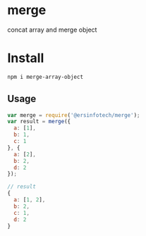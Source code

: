 # merge

concat array and merge object

# Install

```bash
npm i merge-array-object
```

## Usage

```js
var merge = require('@ersinfotech/merge');
var result = merge({
  a: [1],
  b: 1,
  c: 1
}, {
  a: [2],
  b: 2,
  d: 2
});

// result
{
  a: [1, 2],
  b: 2,
  c: 1,
  d: 2
}
```

